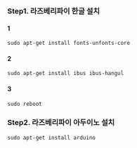 ### Step1. 라즈베리파이 한글 설치

#### 1
```
sudo apt-get install fonts-unfonts-core
```
#### 2
```
sudo apt-get install ibus ibus-hangul
```
#### 3 
```
sudo reboot
```

### Step2. 라즈베리파이 아두이노 설치

```
sudo apt-get install arduino
```




